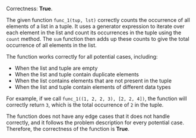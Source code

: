 Correctness: **True**.

The given function `func_1(tup, lst)` correctly counts the occurrence of all elements of a list in a tuple. It uses a generator expression to iterate over each element in the list and count its occurrences in the tuple using the `count` method. The `sum` function then adds up these counts to give the total occurrence of all elements in the list.

The function works correctly for all potential cases, including:

- When the list and tuple are empty
- When the list and tuple contain duplicate elements
- When the list contains elements that are not present in the tuple
- When the list and tuple contain elements of different data types

For example, if we call `func_1((1, 2, 2, 3), [2, 2, 4])`, the function will correctly return `3`, which is the total occurrence of `2` in the tuple.

The function does not have any edge cases that it does not handle correctly, and it follows the problem description for every potential case. Therefore, the correctness of the function is **True**.